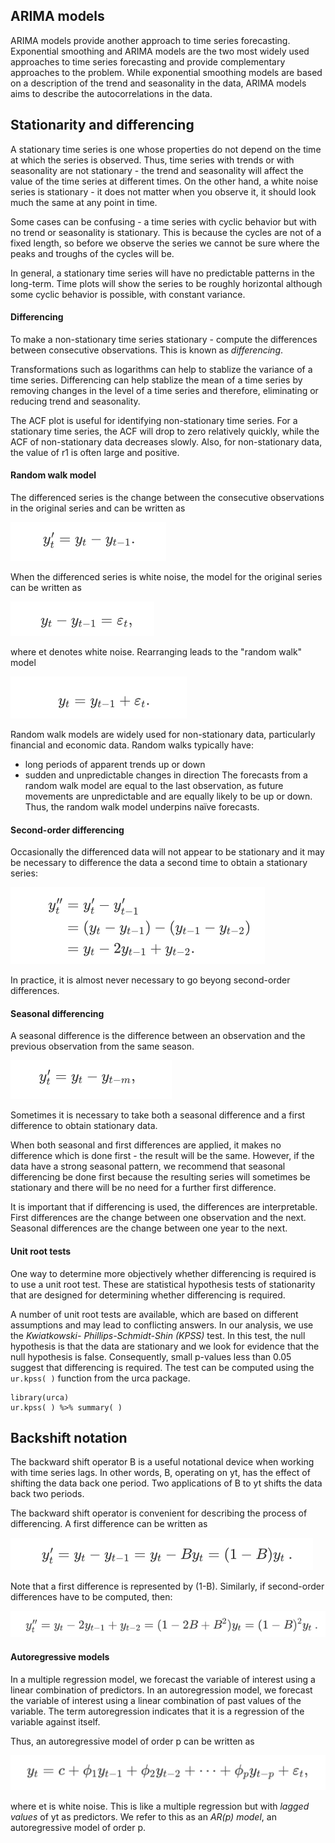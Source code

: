 ## ARIMA models
ARIMA models provide another approach to time series forecasting. Exponential smoothing and ARIMA models are the two most widely used approaches to time series
forecasting and provide complementary approaches to the problem. While exponential smoothing models are based on a description of the trend and seasonality
in the data, ARIMA models aims to describe the autocorrelations in the data.
## Stationarity and differencing
A stationary time series is one whose properties do not depend on the time at which the series is observed. Thus, time series with trends or with seasonality are not
stationary - the trend and seasonality will affect the value of the time series at different times. On the other hand, a white noise series is stationary - it does
not matter when you observe it, it should look much the same at any point in time.

Some cases can be confusing - a time series with cyclic behavior but with no trend or seasonality is stationary. This is because the cycles are not of a fixed
length, so before we observe the series we cannot be sure where the peaks and troughs of the cycles will be.

In general, a stationary time series will have no predictable patterns in the long-term. Time plots will show the series to be roughly horizontal although some
cyclic behavior is possible, with constant variance.
#### Differencing
To make a non-stationary time series stationary - compute the differences between consecutive observations. This is known as *differencing*.

Transformations such as logarithms can help to stablize the variance of a time series. Differencing can help stablize the mean of a time series by removing changes
in the level of a time series and therefore, eliminating or reducing trend and seasonality.

The ACF plot is useful for identifying non-stationary time series. For a stationary time series, the ACF will drop to zero relatively quickly, while the ACF of
non-stationary data decreases slowly. Also, for non-stationary data, the value of r1 is often large and positive.
#### Random walk model
The differenced series is the change between the consecutive observations in the original series and can be written as

![equation](https://github.com/gpadolina/TimeSeries-notes/blob/master/TimeSeries/Equations/Difference%20series.png)

When the differenced series is white noise, the model for the original series can be written as

![equation](https://github.com/gpadolina/TimeSeries-notes/blob/master/TimeSeries/Equations/White%20noise%20difference%20series.png)

where et denotes white noise. Rearranging leads to the "random walk" model

![equation](https://github.com/gpadolina/TimeSeries-notes/blob/master/TimeSeries/Equations/Random%20walk%20model.png)

Random walk models are widely used for non-stationary data, particularly financial and economic data. Random walks typically have:
* long periods of apparent trends up or down
* sudden and unpredictable changes in direction
The forecasts from a random walk model are equal to the last observation, as future movements are unpredictable and are equally likely to be up or down. Thus, the
random walk model underpins naïve forecasts.
#### Second-order differencing
Occasionally the differenced data will not appear to be stationary and it may be necessary to difference the data a second time to obtain a stationary series:

![equation](https://github.com/gpadolina/TimeSeries-notes/blob/master/TimeSeries/Equations/Second-order%20differencing.png)

In practice, it is almost never necessary to go beyong second-order differences.
#### Seasonal differencing
A seasonal difference is the difference between an observation and the previous observation from the same season.

![equation](https://github.com/gpadolina/TimeSeries-notes/blob/master/TimeSeries/Equations/Seasonal%20differencing.png)

Sometimes it is necessary to take both a seasonal difference and a first difference to obtain stationary data.

When both seasonal and first differences are applied, it makes no difference which is done first - the result will be the same. However, if the data have a strong
seasonal pattern, we recommend that seasonal differencing be done first because the resulting series will sometimes be stationary and there will be no need for a
further first difference.

It is important that if differencing is used, the differences are interpretable. First differences are the change between one observation and the next. Seasonal
differences are the change between one year to the next.
#### Unit root tests
One way to determine more objectively whether differencing is required is to use a unit root test. These are statistical hypothesis tests of stationarity that are
designed for determining whether differencing is required.

A number of unit root tests are available, which are based on different assumptions and may lead to conflicting answers. In our analysis, we use the *Kwiatkowski-
Phillips-Schmidt-Shin (KPSS)* test. In this test, the null hypothesis is that the data are stationary and we look for evidence that the null hypothesis is false.
Consequently, small p-values less than 0.05 suggest that differencing is required. The test can be computed using the ```ur.kpss( )``` function from the urca package.
```
library(urca)
ur.kpss( ) %>% summary( )
```
## Backshift notation
The backward shift operator B is a useful notational device when working with time series lags. In other words, B, operating on yt, has the effect of shifting the data
back one period. Two applications of B to yt shifts the data back two periods.

The backward shift operator is convenient for describing the process of differencing. A first difference can be written as

![equation](https://github.com/gpadolina/TimeSeries-notes/blob/master/TimeSeries/Equations/First%20difference%20backward%20shift.png)

Note that a first difference is represented by (1-B). Similarly, if second-order differences have to be computed, then:

![equation](https://github.com/gpadolina/TimeSeries-notes/blob/master/TimeSeries/Equations/Second-order%20differences.png)

#### Autoregressive models
In a multiple regression model, we forecast the variable of interest using a linear combination of predictors. In an autoregression model, we forecast the variable of
interest using a linear combination of past values of the variable. The term autoregression indicates that it is a regression of the variable against itself.

Thus, an autoregressive model of order p can be written as

![equation](https://github.com/gpadolina/TimeSeries-notes/blob/master/TimeSeries/Equations/Autoregressive%20model.png)

where et is white noise. This is like a multiple regression but with *lagged values* of yt as predictors. We refer to this as an *AR(p) model*, an autoregressive
model of order p.
